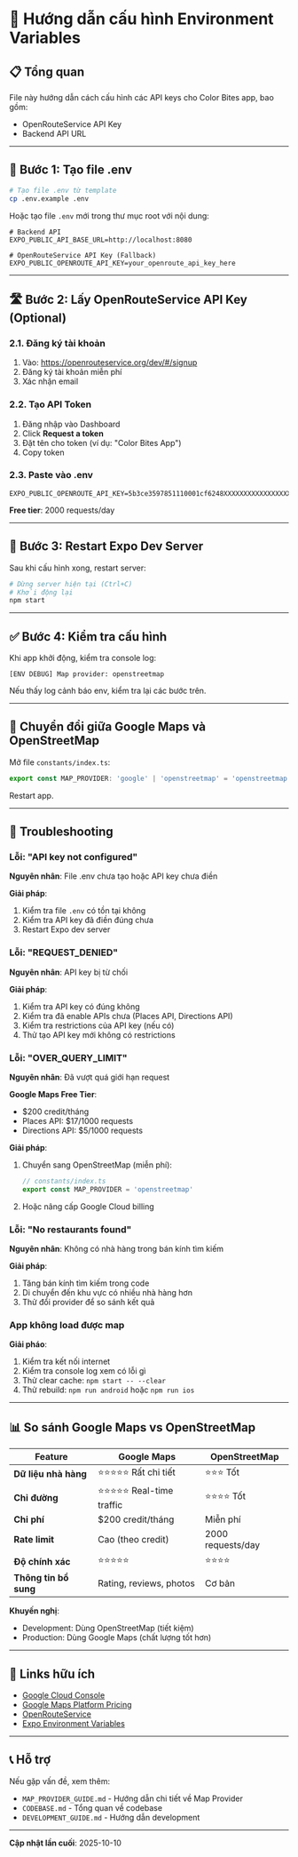# 🔑 Hướng dẫn cấu hình Environment Variables

## 📋 Tổng quan

File này hướng dẫn cách cấu hình các API keys cho Color Bites app, bao gồm:
- OpenRouteService API Key
- Backend API URL

---

## 🚀 Bước 1: Tạo file .env

```bash
# Tạo file .env từ template
cp .env.example .env
```

Hoặc tạo file `.env` mới trong thư mục root với nội dung:

```env
# Backend API
EXPO_PUBLIC_API_BASE_URL=http://localhost:8080

# OpenRouteService API Key (Fallback)
EXPO_PUBLIC_OPENROUTE_API_KEY=your_openroute_api_key_here
```

---

## 🛣️ Bước 2: Lấy OpenRouteService API Key (Optional)

### 2.1. Đăng ký tài khoản

1. Vào: https://openrouteservice.org/dev/#/signup
2. Đăng ký tài khoản miễn phí
3. Xác nhận email

### 2.2. Tạo API Token

1. Đăng nhập vào Dashboard
2. Click **Request a token**
3. Đặt tên cho token (ví dụ: "Color Bites App")
4. Copy token

### 2.3. Paste vào .env

```env
EXPO_PUBLIC_OPENROUTE_API_KEY=5b3ce3597851110001cf6248XXXXXXXXXXXXXXXXXXXXXXXX
```

**Free tier**: 2000 requests/day

---

## 🔄 Bước 3: Restart Expo Dev Server

Sau khi cấu hình xong, restart server:

```bash
# Dừng server hiện tại (Ctrl+C)
# Khởi động lại
npm start
```

---

## ✅ Bước 4: Kiểm tra cấu hình

Khi app khởi động, kiểm tra console log:

```
[ENV DEBUG] Map provider: openstreetmap
```

Nếu thấy log cảnh báo env, kiểm tra lại các bước trên.

---

## 🔀 Chuyển đổi giữa Google Maps và OpenStreetMap

Mở file `constants/index.ts`:

```typescript
export const MAP_PROVIDER: 'google' | 'openstreetmap' = 'openstreetmap'
```

Restart app.

---

## 🐛 Troubleshooting

### Lỗi: "API key not configured"

**Nguyên nhân**: File .env chưa tạo hoặc API key chưa điền

**Giải pháp**:
1. Kiểm tra file `.env` có tồn tại không
2. Kiểm tra API key đã điền đúng chưa
3. Restart Expo dev server

### Lỗi: "REQUEST_DENIED"

**Nguyên nhân**: API key bị từ chối

**Giải pháp**:
1. Kiểm tra API key có đúng không
2. Kiểm tra đã enable APIs chưa (Places API, Directions API)
3. Kiểm tra restrictions của API key (nếu có)
4. Thử tạo API key mới không có restrictions

### Lỗi: "OVER_QUERY_LIMIT"

**Nguyên nhân**: Đã vượt quá giới hạn request

**Google Maps Free Tier**:
- $200 credit/tháng
- Places API: $17/1000 requests
- Directions API: $5/1000 requests

**Giải pháp**:
1. Chuyển sang OpenStreetMap (miễn phí):
   ```typescript
   // constants/index.ts
   export const MAP_PROVIDER = 'openstreetmap'
   ```
2. Hoặc nâng cấp Google Cloud billing

### Lỗi: "No restaurants found"

**Nguyên nhân**: Không có nhà hàng trong bán kính tìm kiếm

**Giải pháp**:
1. Tăng bán kính tìm kiếm trong code
2. Di chuyển đến khu vực có nhiều nhà hàng hơn
3. Thử đổi provider để so sánh kết quả

### App không load được map

**Giải pháo**:
1. Kiểm tra kết nối internet
2. Kiểm tra console log xem có lỗi gì
3. Thử clear cache: `npm start -- --clear`
4. Thử rebuild: `npm run android` hoặc `npm run ios`

---

## 📊 So sánh Google Maps vs OpenStreetMap

| Feature | Google Maps | OpenStreetMap |
|---------|-------------|---------------|
| **Dữ liệu nhà hàng** | ⭐⭐⭐⭐⭐ Rất chi tiết | ⭐⭐⭐ Tốt |
| **Chỉ đường** | ⭐⭐⭐⭐⭐ Real-time traffic | ⭐⭐⭐⭐ Tốt |
| **Chi phí** | $200 credit/tháng | Miễn phí |
| **Rate limit** | Cao (theo credit) | 2000 requests/day |
| **Độ chính xác** | ⭐⭐⭐⭐⭐ | ⭐⭐⭐⭐ |
| **Thông tin bổ sung** | Rating, reviews, photos | Cơ bản |

**Khuyến nghị**: 
- Development: Dùng OpenStreetMap (tiết kiệm)
- Production: Dùng Google Maps (chất lượng tốt hơn)

---

## 🔗 Links hữu ích

- [Google Cloud Console](https://console.cloud.google.com/)
- [Google Maps Platform Pricing](https://mapsplatform.google.com/pricing/)
- [OpenRouteService](https://openrouteservice.org/)
- [Expo Environment Variables](https://docs.expo.dev/guides/environment-variables/)

---

## 📞 Hỗ trợ

Nếu gặp vấn đề, xem thêm:
- `MAP_PROVIDER_GUIDE.md` - Hướng dẫn chi tiết về Map Provider
- `CODEBASE.md` - Tổng quan về codebase
- `DEVELOPMENT_GUIDE.md` - Hướng dẫn development

---

**Cập nhật lần cuối**: 2025-10-10

